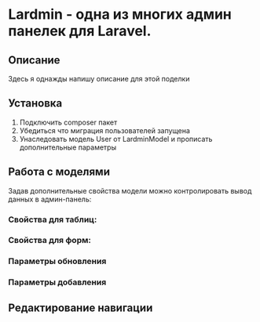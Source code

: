 # Lardmin - одна из многих админ панелек для Laravel.

## Описание
Здесь я однажды напишу описание для этой поделки
## Установка

1. Подключить composer пакет
2. Убедиться что миграция пользователей запущена
3. Унаследовать модель User от LardminModel и прописать дополнительные параметры

## Работа с моделями
Задав дополнительные свойства модели можно контролировать вывод данных в админ-панель:
### Свойства для таблиц:
### Свойства для форм:
### Параметры обновления
### Параметры добавления


## Редактирование навигации

